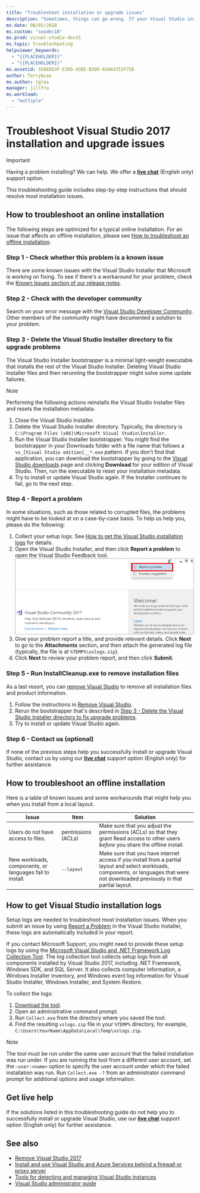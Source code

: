 ```yaml
---
title: "Troubleshoot installation or upgrade issues"
description: "Sometimes, things can go wrong. If your Visual Studio installation or upgrade fails, this page can help."
ms.date: 08/01/2018
ms.custom: "seodec18"
ms.prod: visual-studio-dev15
ms.topic: troubleshooting
helpviewer_keywords:
  - "{{PLACEHOLDER}}"
  - "{{PLACEHOLDER}}"
ms.assetid: 556EDD3F-E365-43EE-B3DD-03AA4353F75B
author: TerryGLee
ms.author: tglee
manager: jillfra
ms.workload:
  - "multiple"
---
```

# Troubleshoot Visual Studio 2017 installation and upgrade issues

> [!IMPORTANT]
> Having a problem installing? We can help. We offer a [**live chat**](https://visualstudio.microsoft.com/vs/support/#talktous) (English only) support option.

This troubleshooting guide includes step-by-step instructions that should resolve most installation issues.

## How to troubleshoot an online installation

The following steps are optimized for a typical online installation. For an issue that affects an offline installation, please see [How to troubleshoot an offline installation](#how-to-troubleshoot-an-offline-installation).

### Step 1 - Check whether this problem is a known issue

There are some known issues with the Visual Studio Installer that Microsoft is working on fixing. To see if there's a workaround for your problem, check the [Known Issues section of our release notes](/visualstudio/releasenotes/vs2017-relnotes#-known-issues).

### Step 2 - Check with the developer community

Search on your error message with the [Visual Studio Developer Community](https://developercommunity.visualstudio.com/spaces/8/index.html). Other members of the community might have documented a solution to your problem.

### Step 3 - Delete the Visual Studio Installer directory to fix upgrade problems

The Visual Studio Installer bootstrapper is a minimal light-weight executable that installs the rest of the Visual Studio Installer. Deleting Visual Studio Installer files and then rerunning the bootstrapper might solve some update failures.

> [!NOTE]
> Performing the following actions reinstalls the Visual Studio Installer files and resets the installation metadata.

1. Close the Visual Studio Installer.
2. Delete the Visual Studio Installer directory. Typically, the directory is `C:\Program Files (x86)\Microsoft Visual Studio\Installer`.
3. Run the Visual Studio Installer bootstrapper. You might find the bootstrapper in your Downloads folder with a file name that follows a `vs_[Visual Studio edition]__*.exe` pattern. If you don't find that application, you can download the bootstrapper by going to the [Visual Studio downloads](https://visualstudio.microsoft.com/downloads/) page and clicking **Download** for your edition of Visual Studio. Then, run the executable to reset your installation metadata.
4. Try to install or update Visual Studio again. If the Installer continues to fail, go to the next step.

### Step 4 - Report a problem

In some situations, such as those related to corrupted files, the problems might have to be looked at on a case-by-case basis. To help us help you, please do the following:

1. Collect your setup logs. See [How to get the Visual Studio installation logs](#how-to-get-visual-studio-installation-logs) for details.
2. Open the Visual Studio Installer, and then click **Report a problem** to open the Visual Studio Feedback tool.
![You can tab to the Provide Feedback button to open the feedback tool](media/report-a-problem.png)
3. Give your problem report a title, and provide relevant details. Click **Next** to go to the **Attachments** section, and then attach the generated log file (typically, the file is at `%TEMP%\vslogs.zip`).
4. Click **Next** to review your problem report, and then click **Submit**.

### Step 5 - Run InstallCleanup.exe to remove installation files

As a last resort, you can [remove Visual Studio](remove-visual-studio.md) to remove all installation files and product information.

1. Follow the instructions in [Remove Visual Studio](remove-visual-studio.md).
2. Rerun the bootstrapper that's described in [Step 3 - Delete the Visual Studio Installer directory to fix upgrade problems](#step-3---delete-the-visual-studio-installer-directory-to-fix-upgrade-problems).
3. Try to install or update Visual Studio again.

### Step 6 - Contact us (optional)

If none of the previous steps help you successfully install or upgrade Visual Studio, contact us by using our [**live chat**](https://visualstudio.microsoft.com/vs/support/#talktous) support option (English only) for further assistance.

## How to troubleshoot an offline installation

Here is a table of known issues and some workarounds that might help you when you install from a local layout.

| Issue       | Item                   | Solution |
| ----------- | ---------------------- | -------- |
| Users do not have access to files. | permissions (ACLs) | Make sure that you adjust the permissions (ACLs) so that they grant Read access to other users  *before* you share the offline install. |
| New workloads, components, or languages fail to install.  | `--layout`  | Make sure that you have internet access if you install from a partial layout and select workloads, components, or languages that were not downloaded previously in that partial layout. |

## How to get Visual Studio installation logs

Setup logs are needed to troubleshoot most installation issues. When you submit an issue by using [Report a Problem](../ide/how-to-report-a-problem-with-visual-studio-2017.md) in the Visual Studio Installer, these logs are automatically included in your report.

If you contact Microsoft Support, you might need to provide these setup logs by using the [Microsoft Visual Studio and .NET Framework Log Collection Tool](https://aka.ms/vscollect). The log collection tool collects setup logs from all components installed by Visual Studio 2017, including .NET Framework, Windows SDK, and SQL Server. It also collects computer information, a Windows Installer inventory, and Windows event log information for Visual Studio Installer, Windows Installer, and System Restore.

To collect the logs:

1. [Download the tool](https://aka.ms/vscollect).
2. Open an administrative command prompt.
3. Run `Collect.exe` from the directory where you saved the tool.
4. Find the resulting `vslogs.zip` file in your `%TEMP%` directory, for example, `C:\Users\YourName\AppData\Local\Temp\vslogs.zip`.

> [!NOTE]
> The tool must be run under the same user account that the failed installation was run under. If you are running the tool from a different user account, set the `–user:<name>` option to specify the user account under which the failed installation was run. Run `Collect.exe -?` from an administrator command prompt for additional options and usage information.

## Get live help

If the solutions listed in this troubleshooting guide do not help you to successfully install or upgrade Visual Studio, use our [**live chat**](https://visualstudio.microsoft.com/vs/support/#talktous) support option (English only) for further assistance.

## See also

* [Remove Visual Studio 2017](remove-visual-studio.md)
* [Install and use Visual Studio and Azure Services behind a firewall or proxy server](install-and-use-visual-studio-behind-a-firewall-or-proxy-server.md)
* [Tools for detecting and managing Visual Studio instances](tools-for-managing-visual-studio-instances.md)
* [Visual Studio administrator guide](visual-studio-administrator-guide.md)
